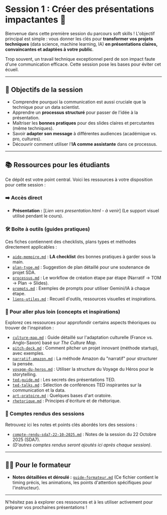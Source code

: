 # Session 1 : Créer des présentations impactantes 📢

Bienvenue dans cette première session du parcours soft skills ! L'objectif principal est simple : vous donner les clés pour **transformer vos projets techniques** (data science, machine learning, IA) **en présentations claires, convaincantes et adaptées à votre public**.

Trop souvent, un travail technique exceptionnel perd de son impact faute d'une communication efficace. Cette session pose les bases pour éviter cet écueil.

---

## 🎯 Objectifs de la session

* Comprendre pourquoi la communication est aussi cruciale que la technique pour un data scientist.
* Apprendre un **processus structuré** pour passer de l'idée à la présentation.
* Maîtriser les **bonnes pratiques** pour des slides claires et percutantes (même techniques).
* Savoir **adapter son message** à différentes audiences (académique vs. pro, cultures).
* Découvrir comment utiliser l'**IA comme assistante** dans ce processus.

---

## 📚 Ressources pour les étudiants

Ce dépôt est votre point central. Voici les ressources à votre disposition pour cette session :

### ➡️ Accès direct

* **Présentation :** [*Lien vers presentation.html - à venir*] (Le support visuel utilisé pendant le cours).

### 🛠️ Boîte à outils (guides pratiques)

Ces fiches contiennent des checklists, plans types et méthodes directement applicables :

* [`aide-memoire.md`](./boite-a-outils/aide-memoire.md) : **LA checklist** des bonnes pratiques à garder sous la main.
* [`plan-type.md`](./boite-a-outils/plan-type.md) : Suggestion de plan détaillé pour une soutenance de projet SDA.
* [`processus.md`](./boite-a-outils/processus.md) : Le workflow de création étape par étape (Narratif -> TOM -> Plan -> Slides).
* [`prompts.md`](./boite-a-outils/prompts.md) : Exemples de prompts pour utiliser Gemini/IA à chaque étape.
* [`liens-utiles.md`](./boite-a-outils/liens-utiles.md) : Recueil d'outils, ressources visuelles et inspirations.

### 🧠 Pour aller plus loin (concepts et inspirations)

Explorez ces ressources pour approfondir certains aspects théoriques ou trouver de l'inspiration :

* [`culture-map.md`](./ressources/culture-map.md) : Guide détaillé sur l'adaptation culturelle (France vs. Anglo-Saxon) basé sur *The Culture Map*.
* [`pitch-deck.md`](./ressources/pitch-deck.md) : Comment pitcher un projet innovant (méthode startup), avec exemples.
* [`narratif-amazon.md`](./ressources/narratif-amazon.md) : La méthode Amazon du "narratif" pour structurer la pensée.
* [`voyage-du-heros.md`](./ressources/voyage-du-heros.md) : Utiliser la structure du Voyage du Héros pour le storytelling.
* [`ted-guide.md`](./ressources/ted-guide.md) : Les secrets des présentations TED.
* [`ted-talks.md`](./ressources/ted-talks.md) : Sélection de conférences TED inspirantes sur la communication et la data.
* [`art-oratoire.md`](./ressources/art-oratoire.md) : Quelques bases d'art oratoire.
* [`rhetorique.md`](./ressources/rhetorique.md) : Principes d'écriture et de rhétorique.

### 📝 Comptes rendus des sessions

Retrouvez ici les notes et points clés abordés lors des sessions :

* [`compte-rendu-sda7-22-10-2025.md`](./comptes-rendus/compte-rendu-sda7-22-10-2025.md) : Notes de la session du 22 Octobre 2025 (SDA7).
* *(D'autres comptes rendus seront ajoutés ici après chaque session)*.

---

## 🧑‍🏫 Pour le formateur

* **Notes détaillées et déroulé :** [`guide-formateur.md`](./guide-formateur.md) (Ce fichier contient le timing précis, les animations, les points d'attention spécifiques pour l'instructeur).

---

N'hésitez pas à explorer ces ressources et à les utiliser activement pour préparer vos prochaines présentations !